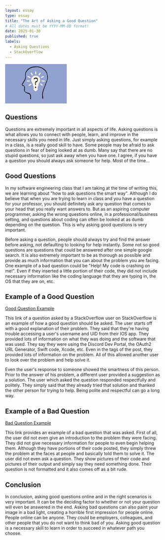 ```yaml
---
layout: essay
type: essay
title: "The Art of Asking a Good Question"
# All dates must be YYYY-MM-DD format!
date: 2025-01-30
published: true
labels:
  - Asking Questions
  - StackOverflow
---
```


<img width="200px" class="rounded float-start pe-4" src="../img/questionpic.png">

## Questions

Questions are extremely important in all aspects of life. Asking questions is what allows you to connect with people, learn, and improve in the necessary skills you need in life. Just simply asking questions, for example in a class, is a really good skill to have. Some people may be afraid to ask questions in fear of being looked at as dumb. Many say that there are no stupid questions, so just ask away when you have one.  I agree, if you have a question you should always ask someone for help. Most of the time...

## Good Questions

In my software engineering class that I am taking at the time of writing this, we are learning about "how to ask questions the smart way". Although I do believe that when you are trying to learn in class and you have a question for your professor, you should definitely ask any question that comes to your head that you really want answers to. But as an aspiring computer programmer, asking the wrong questions online, in a professional/business setting, and questions about coding can often be looked at as dumb depending on the question. This is why asking good questions is very important. 

Before asking a question, people should always try and find the answer before asking, not defaulting to looking for help instantly. Some not so good questions are questions that could be answered after one simple google search. It is also extremely important to be as thorough as possible and provide as much information that you can about the problem you are facing. One example of a bad question could be "Help! My code is crashing on me!". Even if they inserted a little portion of their code, they did not include necessary information like the coding language that they are typing in, the OS that they are on, etc.

## Example of a Good Question

[Good Question Example](https://stackoverflow.com/questions/79379871/swift-discord-oauth2-redirect-uri-not-supported-by-client)

This link of a question asked by a StackOverflow user on StackOverflow is an example of how a good question should be asked. The user starts off with a good explanation of their problem. They said that they're having trouble accessing a user's username and UID from their IOS app. They provided lots of information on what they was doing and the software that was used. They say they were using the Discord Dev Portal, the OAuth2 URL Generator, Swift code, Xcode, etc. Even in the tags of the post, they provided lots of information on the problem. All of this allowed another user to look over the problem and help solve it. 

Even the user's response to someone showed the smartness of this person. Prior to the answer of his problem, a different user provided a suggestion as a solution. The user which asked the question responded respectfully and politely. They simply said that they already tried that solution and thanked the other person for trying to help. Being polite and respectful can go a long way.

## Example of a Bad Question

[Bad Question Example](https://stackoverflow.com/questions/79401961/multiple-overloads-of-identifier-instantiate-to-the-same-signature-void)

This link provides an example of a bad question that was asked. First of all, the user did not even give an introduction to the problem they were facing. They did not give necessary information for people to even begin helping them. Although they have portions of their code posted, they simply threw the problem at the faces at people and basically told them to solve it. The user did not even ask a question. They show pictures of their code and pictures of their output and simply say they need something done. Their question is not formatted and it also comes off as a bit rude.

## Conclusion

In conclusion, asking good questions online and in the right scenarios is very important. It can be the deciding factor to whether or not your question will even be answered in the end. Asking bad questions can also paint your image in a bad light, creating a horrible first impression for people online. People online can be anyone. They could be employers, colleagues, and other people that you do not want to think bad of you. Asking good question is a necessary skill to learn in order to succeed in whatever path you choose.
